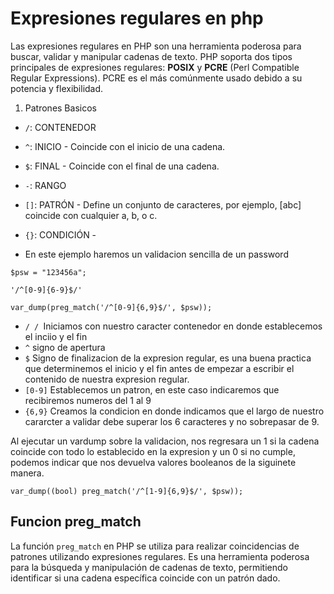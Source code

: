 # Expresiones regulares en php

Las expresiones regulares en PHP son una herramienta poderosa para buscar, validar y manipular cadenas de texto. PHP soporta dos tipos principales de expresiones regulares: **POSIX** y **PCRE** (Perl Compatible Regular Expressions). PCRE es el más comúnmente usado debido a su potencia y flexibilidad.

1. Patrones Basicos
- `/`:  CONTENEDOR
- `^`: INICIO - Coincide con el inicio de una cadena.   
- `$`: FINAL - Coincide con el final de una cadena.
- `-`: RANGO
- `[]`: PATRÓN - Define un conjunto de caracteres, por ejemplo, [abc] coincide con cualquier a, b, o c.
- `{}`: CONDICIÓN - 

- En este ejemplo haremos un validacion sencilla de un password

```
$psw = "123456a";

'/^[0-9]{6-9}$/'

var_dump(preg_match('/^[0-9]{6,9}$/', $psw));
```
- `/ / `Iniciamos con nuestro caracter contenedor en donde establecemos el inciio y el fin
- `^` signo de apertura
- `$` Signo de finalizacion de la expresion regular, es una buena practica que determinemos el inicio y el fin antes de empezar a escribir el contenido de nuestra expresion regular.
- `[0-9]` Establecemos un patron, en este caso indicaremos que recibiremos numeros del 1 al 9
- `{6,9}` Creamos la condicion en donde indicamos que el largo de nuestro cararcter a validar debe superar los 6 caracteres y no sobrepasar de 9.


Al ejecutar un vardump sobre la validacion, nos regresara un 1 si la cadena coincide con todo lo establecido en la expresion y un 0 si no cumple, podemos indicar que nos devuelva valores booleanos de la siguinete manera.

`var_dump((bool) preg_match('/^[1-9]{6,9}$/', $psw));`

## Funcion preg_match

La función `preg_match` en PHP se utiliza para realizar coincidencias de patrones utilizando expresiones regulares. Es una herramienta poderosa para la búsqueda y manipulación de cadenas de texto, permitiendo identificar si una cadena específica coincide con un patrón dado.